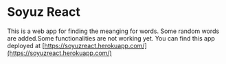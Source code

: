 # Soyuz React 
This is a web app for finding the meanging for words. Some random words are added.Some functionalities are not working yet.
You can find this app deployed at [https://soyuzreact.herokuapp.com/](https://soyuzreact.herokuapp.com/)
